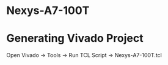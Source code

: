 # Nexys-A7-100T

# Generating Vivado Project
Open Vivado -> Tools -> Run TCL Script -> Nexys-A7-100T.tcl